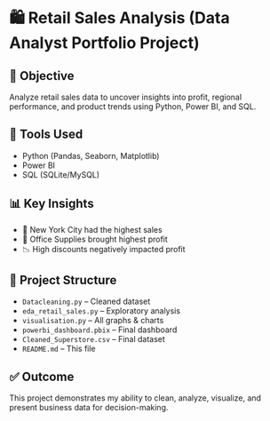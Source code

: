 # 🛍️ Retail Sales Analysis (Data Analyst Portfolio Project)

## 📌 Objective
Analyze retail sales data to uncover insights into profit, regional performance, and product trends using Python, Power BI, and SQL.

## 🧰 Tools Used
- Python (Pandas, Seaborn, Matplotlib)
- Power BI
- SQL (SQLite/MySQL)

## 📊 Key Insights
- 📍 New York City had the highest sales
- 💼 Office Supplies brought highest profit
- 📉 High discounts negatively impacted profit

## 📁 Project Structure
- `Datacleaning.py` – Cleaned dataset
- `eda_retail_sales.py` – Exploratory analysis
- `visualisation.py` – All graphs & charts
- `powerbi_dashboard.pbix` – Final dashboard
- `Cleaned_Superstore.csv` – Final dataset
- `README.md` – This file

## ✅ Outcome
This project demonstrates my ability to clean, analyze, visualize, and present business data for decision-making.
